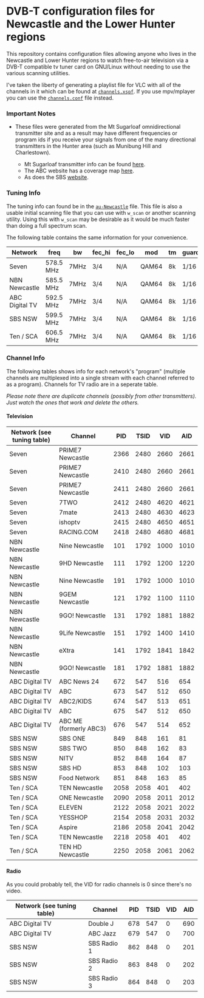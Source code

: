# DVB-T configuration files for Newcastle and the Lower Hunter regions

This repository contains configuration files allowing anyone who lives in the Newcastle and Lower Hunter regions to watch free-to-air television via a DVB-T compatible tv tuner card on GNU/Linux without needing to use the various scanning utilities.

I've taken the liberty of generating a playlist file for VLC with all of the channels in it which can be found at [`channels.xspf`](channels.xspf). If you use mpv/mplayer you can use the [`channels.conf`](channels.conf) file instead.

### Important Notes

  * These files were generated from the Mt Sugarloaf omnidirectional transmitter site and as a result may have different frequencies or program ids if you receive your signals from one of the many directional transmitters in the Hunter area (such as Munibung Hill and Charlestown).

      * Mt Sugarloaf transmitter info can be found [here](https://ozdigitaltv.com/transmitters/NSW/12-Mt-Sugarloaf).
      * The ABC website has a coverage map [here](http://www2b.abc.net.au/reception/frequencyfinder/asp/details.asp?transmissionid=18809&presdir=).
      * As does the SBS [website](http://www20.sbs.com.au/transmissions/download.php?file=9345newcastle_sbs38_dtv_pubmap.pdf).
      
### Tuning Info

The tuning info can found be in the [`au-Newcastle`](au-Newcastle) file. This file is also a usable initial scanning file that you can use with `w_scan` or another scanning utility. Using this with `w_scan` may be desirable as it would be much faster than doing a full spectrum scan. 

The following table contains the same information for your convenience.

| Network        | freq      | bw   | fec_hi | fec_lo | mod   | tm | guard | hi  |
|----------------|-----------|------|--------|--------|-------|----|-------|-----|
| Seven          | 578.5 MHz | 7MHz | 3/4    | N/A    | QAM64 | 8k | 1/16  | N/A |
| NBN Newcastle  | 585.5 MHz | 7MHz | 3/4    | N/A    | QAM64 | 8k | 1/16  | N/A |
| ABC Digital TV | 592.5 MHz | 7MHz | 3/4    | N/A    | QAM64 | 8k | 1/16  | N/A |
| SBS NSW        | 599.5 MHz | 7MHz | 3/4    | N/A    | QAM64 | 8k | 1/16  | N/A |
| Ten / SCA      | 606.5 MHz | 7MHz | 3/4    | N/A    | QAM64 | 8k | 1/16  | N/A |

### Channel Info

The following tables shows info for each network's "program" (multiple channels are multiplexed into a single stream with each channel referred to as a program). Channels for TV radio are in a seperate table.

*Please note there are duplicate channels (possibly from other transmitters). Just watch the ones that work and delete the others.*

#### Television

| Network (see tuning table) | Channel                | PID  | TSID | VID  | AID  |
|----------------------------|------------------------|------|------|------|------|
| Seven                      | PRIME7 Newcastle       | 2366 | 2480 | 2660 | 2661 |
| Seven                      | PRIME7 Newcastle       | 2410 | 2480 | 2660 | 2661 |
| Seven                      | PRIME7 Newcastle       | 2411 | 2480 | 2660 | 2661 |
| Seven                      | 7TWO                   | 2412 | 2480 | 4620 | 4621 |
| Seven                      | 7mate                  | 2413 | 2480 | 4630 | 4623 |
| Seven                      | ishoptv                | 2415 | 2480 | 4650 | 4651 |
| Seven                      | RACING.COM             | 2418 | 2480 | 4680 | 4681 |
| NBN Newcastle              | Nine Newcastle         | 101  | 1792 | 1000 | 1010 |
| NBN Newcastle              | 9HD Newcastle          | 111  | 1792 | 1200 | 1220 |
| NBN Newcastle              | Nine Newcastle         | 191  | 1792 | 1000 | 1010 |
| NBN Newcastle              | 9GEM Newcastle         | 121  | 1792 | 1100 | 1110 |
| NBN Newcastle              | 9GO! Newcastle         | 131  | 1792 | 1881 | 1882 |
| NBN Newcastle              | 9Life Newcastle        | 151  | 1792 | 1400 | 1410 |
| NBN Newcastle              | eXtra                  | 141  | 1792 | 1841 | 1842 |
| NBN Newcastle              | 9GO! Newcastle         | 181  | 1792 | 1881 | 1882 |
| ABC Digital TV             | ABC News 24            | 672  | 547  | 516  | 654  |
| ABC Digital TV             | ABC                    | 673  | 547  | 512  | 650  |
| ABC Digital TV             | ABC2/KIDS              | 674  | 547  | 513  | 651  |
| ABC Digital TV             | ABC                    | 675  | 547  | 512  | 650  |
| ABC Digital TV             | ABC ME (formerly ABC3) | 676  | 547  | 514  | 652  |
| SBS NSW                    | SBS ONE                | 849  | 848  | 161  | 81   |
| SBS NSW                    | SBS TWO                | 850  | 848  | 162  | 83   |
| SBS NSW                    | NITV                   | 852  | 848  | 164  | 87   |
| SBS NSW                    | SBS HD                 | 853  | 848  | 102  | 103  |
| SBS NSW                    | Food Network           | 851  | 848  | 163  | 85   |
| Ten / SCA                  | TEN Newcastle          | 2058 | 2058 | 401  | 402  |
| Ten / SCA                  | ONE Newcastle          | 2090 | 2058 | 2011 | 2012 |
| Ten / SCA                  | ELEVEN                 | 2122 | 2058 | 2021 | 2022 |
| Ten / SCA                  | YESSHOP                | 2154 | 2058 | 2031 | 2032 |
| Ten / SCA                  | Aspire                 | 2186 | 2058 | 2041 | 2042 |
| Ten / SCA                  | TEN Newcastle          | 2218 | 2058 | 401  | 402  |
| Ten / SCA                  | TEN HD Newcastle       | 2250 | 2058 | 2061 | 2062 |

#### Radio

As you could probably tell, the VID for radio channels is 0 since there's no video.

| Network (see tuning table) | Channel     | PID | TSID | VID | AID |
|----------------------------|-------------|-----|------|-----|-----|
| ABC Digital TV             | Double J    | 678 | 547  | 0   | 690 |
| ABC Digital TV             | ABC Jazz    | 679 | 547  | 0   | 700 |
| SBS NSW                    | SBS Radio 1 | 862 | 848  | 0   | 201 |
| SBS NSW                    | SBS Radio 2 | 863 | 848  | 0   | 202 |
| SBS NSW                    | SBS Radio 3 | 864 | 848  | 0   | 203 |
